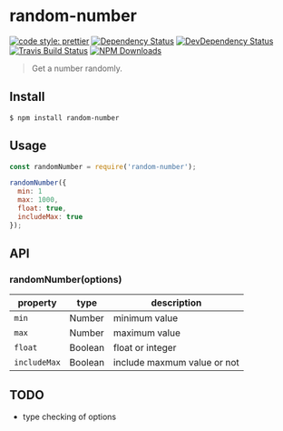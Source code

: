 # random-number

[![code style: prettier](https://img.shields.io/badge/code_style-prettier-ff69b4.svg)](https://github.com/prettier/prettier)
[![Dependency Status](https://img.shields.io/david/m31271n/random-number.svg)](#)
[![DevDependency Status](https://img.shields.io/david/m31271n/random-number.svg)](#)
[![Travis Build Status](https://img.shields.io/travis/m31271n/random-number.svg)](#)
[![NPM Downloads](https://img.shields.io/npm/dm/@m31271n/random-number.svg)](#)

> Get a number randomly.

## Install

```
$ npm install random-number
```

## Usage

```js
const randomNumber = require('random-number');

randomNumber({
  min: 1
  max: 1000,
  float: true,
  includeMax: true
});
```

## API

### randomNumber(options)

| property     | type    | description                 |
| ------------ | ------- | --------------------------- |
| `min`        | Number  | minimum value               |
| `max`        | Number  | maximum value               |
| `float`      | Boolean | float or integer            |
| `includeMax` | Boolean | include maxmum value or not |

## TODO

* type checking of options
